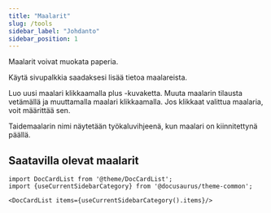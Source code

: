```yaml
---
title: "Maalarit"
slug: /tools
sidebar_label: "Johdanto"
sidebar_position: 1
---
```



Maalarit voivat muokata paperia.

Käytä sivupalkkia saadaksesi lisää tietoa maalareista.

Luo uusi maalari klikkaamalla plus -kuvaketta. Muuta maalarin tilausta vetämällä ja muuttamalla maalari klikkaamalla. Jos klikkaat valittua maalaria, voit määrittää sen.

Taidemaalarin nimi näytetään työkaluvihjeenä, kun maalari on kiinnitettynä päällä.

## Saatavilla olevat maalarit

```mdx-code-block
import DocCardList from '@theme/DocCardList';
import {useCurrentSidebarCategory} from '@docusaurus/theme-common';

<DocCardList items={useCurrentSidebarCategory().items}/>
```
